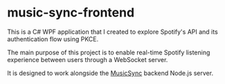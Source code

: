 # music-sync-frontend

This is a C# WPF application that I created to explore Spotify's API and its authentication flow using PKCE.

The main purpose of this project is to enable real-time Spotify listening experience between users through a WebSocket server.

It is designed to work alongside the [MusicSync](https://github.com/BenjaminBelanger/music-sync-backend) backend Node.js server.
